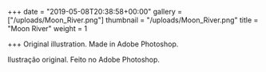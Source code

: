 +++
date = "2019-05-08T20:38:58+00:00"
gallery = ["/uploads/Moon_River.png"]
thumbnail = "/uploads/Moon_River.png"
title = "Moon River"
weight = 1

+++
Original illustration. Made in Adobe Photoshop.

Ilustração original. Feito no Adobe Photoshop.